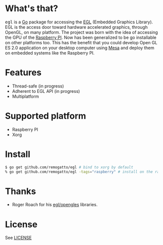 # What's that?

<tt>egl</tt> is a [Go](http://golang.org) package for accessing
the [EGL](http://en.wikipedia.org/wiki/EGL_(OpenGL)) (Embedded Graphics Library). EGL is the access door toward hardware accelerated graphics, through OpenGL, on many platform. The project was born with the idea of accessing the GPU of the [Raspberry PI](http://raspberrypi.org). Now has been generalized to be go installable on other platforms too. This has the benefit that you could develop Open GL ES 2.0 application on your desktop computer using [Mesa](http://www.mesa3d.org/egl.html) and deploy them on embedded systems like the Raspberry PI.

# Features

* Thread-safe (in progress)
* Adherent to EGL API (in progress)
* Multiplatform

# Supported platform

* Raspberry PI
* Xorg

# Install

~~~bash
$ go get github.com/remogatto/egl # bind to xorg by default
% go get github.com/remogatto/egl -tags="raspberry" # install on the raspberry
~~~

# Thanks

* Roger Roach for his [egl/opengles](https://github.com/mortdeus/egles) libraries.

# License

See [LICENSE](egl/LICENSE)
